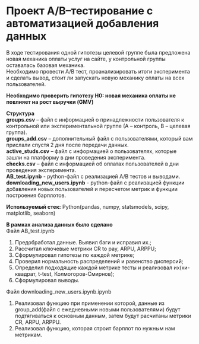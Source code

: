 # Проект A/B–тестирование с автоматизацией добавления данных

В ходе тестирования одной гипотезы целевой группе была предложена новая механика оплаты услуг на сайте, у контрольной группы оставалась базовая механика.   
Необходимо провести A/B тест, проанализировать итоги эксперимента и сделать вывод, стоит ли запускать новую механику оплаты на всех пользователей.

**Необходимо проверить гипотезу H0: новая механика оплаты не повлияет на рост выручки (GMV)**

**Структура**  
**groups.csv** – файл с информацией о принадлежности пользователя к контрольной или экспериментальной группе (А – контроль, B – целевая группа).   
**groups_add.csv** – дополнительный файл с пользователями, который вам прислали спустя 2 дня после передачи данных.  
**active_studs.csv** – файл с информацией о пользователях, которые зашли на платформу в дни проведения эксперимента.   
**checks.csv** – файл с информацией об оплатах пользователей в дни проведения эксперимента.   
**AB_test.ipynb** - python-файл с реализацией A/B тестов и выводами.  
**downloading_new_users.ipynb** - python-файл с реализацией функции добавления новых пользователей и пересчетом метрик и функции построения барплотов.


**Используемый стек:**
Python(pandas, numpy, statsmodels, scipy, matplotlib, seaborn)

**В рамках анализа данных было сделано**  
Файл AB_test.ipynb  
1) Предобработал данные. Выявил баги и исправил их.;  
2) Рассчитал ключевые метрики CR to pay, ARPU, ARPPU;     
3) Сформулировал гипотезы по каждой метрике;
4) Проверил нормальность распределений и равенство дисперсий;
5) Определил подходящие каждой метрике тесты и реализовал их(хи-квадрат, t-test, Колмогоров-Смирнов);
6) Сформулировал выводы.

Файл downloading_new_users.ipynb.ipynb
1) Реализовал функцию при применении которой, данные из group_add(файл с ежедневными новыми пользователями) будут подтягиваться к основным данным, затем будут расчитаны метрики CR, ARPU, ARPPU.
2) Реализовал функцию, которая строит барплот по нужным нам метрикам.
